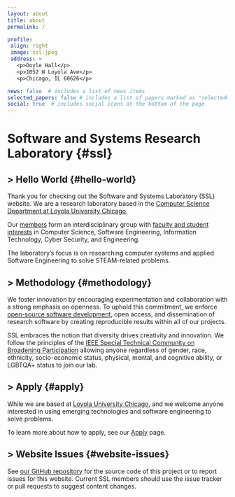 ```yaml
---
layout: about
title: about
permalink: /

profile:
 align: right
 image: ssl.jpeg
 address: >
   <p>Doyle Hall</p>
   <p>1052 W Loyola Ave</p>
   <p>Chicago, IL 60626</p>

news: false  # includes a list of news items
selected_papers: false # includes a list of papers marked as "selected={true}"
social: true  # includes social icons at the bottom of the page
---
```

<!-- Markdown Syntax: https://www.markdownguide.org/ -->

# Software and Systems Research Laboratory {#ssl}

## > Hello World {#hello-world}

Thank you for checking out the Software and Systems Laboratory (SSL) website. We are a research laboratory based in the [Computer Science Department at Loyola University Chicago](https://www.luc.edu/cs).

Our [members]() form an interdisciplinary group with [faculty and student interests]() in Computer Science, Software Engineering, Information Technology, Cyber Security, and Engineering.

The laboratory’s focus is on researching computer systems and applied Software Engineering to solve STEAM-related problems.

## > Methodology {#methodology}

We foster innovation by encouraging experimentation and collaboration with a strong emphasis on openness. To uphold this commitment, we enforce [open-source software development](https://github.com/SoftwareSystemsLaboratory), open access, and dissemination of research software by creating reproducible results within all of our projects.

SSL embraces the notion that diversity drives creativity and innovation. We follow the principles of the [IEEE Special Technical Community on Broadening Participation](http://stcbp.org/) allowing anyone regardless of gender, race, ethnicity, socio-economic status, physical, mental, and cognitive ability, or LGBTQA+ status to join our lab.

## > Apply {#apply}

While we are based at [Loyola University Chicago](https://www.luc.edu/), and we welcome anyone interested in using emerging technologies and software engineering to solve problems.

To learn more about how to apply, see our [Apply](/apply/) page.

## > Website Issues {#website-issues}

See [our GitHub repository](https://github.com/LoyolaChicagoCS/ssl2) for the source code of this project or to report issues for this website. Current SSL members should use the issue tracker or pull requests to suggest content changes.

<!-- TODO: Create other formats of the website and host them on GitHub releases -->
<!-- ## > Other Formats {#other-formats}

This site is also available in printable PDF or eBook formats. -->
